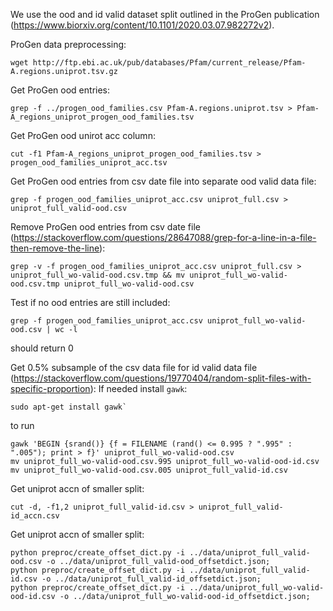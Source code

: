 We use the ood and id valid dataset split outlined in the ProGen publication (https://www.biorxiv.org/content/10.1101/2020.03.07.982272v2).

ProGen data preprocessing:
```
wget http://ftp.ebi.ac.uk/pub/databases/Pfam/current_release/Pfam-A.regions.uniprot.tsv.gz
```

Get ProGen ood entries:
```
grep -f ../progen_ood_families.csv Pfam-A.regions.uniprot.tsv > Pfam-A_regions_uniprot_progen_ood_families.tsv
```

Get ProGen ood unirot acc column:
```
cut -f1 Pfam-A_regions_uniprot_progen_ood_families.tsv > progen_ood_families_uniprot_acc.tsv
```

Get ProGen ood entries from csv date file into separate ood valid data file:
```
grep -f progen_ood_families_uniprot_acc.csv uniprot_full.csv > uniprot_full_valid-ood.csv
```

Remove ProGen ood entries from csv date file (https://stackoverflow.com/questions/28647088/grep-for-a-line-in-a-file-then-remove-the-line):
```
grep -v -f progen_ood_families_uniprot_acc.csv uniprot_full.csv > uniprot_full_wo-valid-ood.csv.tmp && mv uniprot_full_wo-valid-ood.csv.tmp uniprot_full_wo-valid-ood.csv
```

Test if no ood entries are still included:
```
grep -f progen_ood_families_uniprot_acc.csv uniprot_full_wo-valid-ood.csv | wc -l
```
should return 0

Get 0.5% subsample of the csv data file for id valid data file (https://stackoverflow.com/questions/19770404/random-split-files-with-specific-proportion):
If needed install `gawk`:
```
sudo apt-get install gawk`
```
to run
```
gawk 'BEGIN {srand()} {f = FILENAME (rand() <= 0.995 ? ".995" : ".005"); print > f}' uniprot_full_wo-valid-ood.csv
mv uniprot_full_wo-valid-ood.csv.995 uniprot_full_wo-valid-ood-id.csv
mv uniprot_full_wo-valid-ood.csv.005 uniprot_full_valid-id.csv
```

Get uniprot accn of smaller split:
```
cut -d, -f1,2 uniprot_full_valid-id.csv > uniprot_full_valid-id_accn.csv
```

Get uniprot accn of smaller split:
```
python preproc/create_offset_dict.py -i ../data/uniprot_full_valid-ood.csv -o ../data/uniprot_full_valid-ood_offsetdict.json;
python preproc/create_offset_dict.py -i ../data/uniprot_full_valid-id.csv -o ../data/uniprot_full_valid-id_offsetdict.json;
python preproc/create_offset_dict.py -i ../data/uniprot_full_wo-valid-ood-id.csv -o ../data/uniprot_full_wo-valid-ood-id_offsetdict.json;
```
